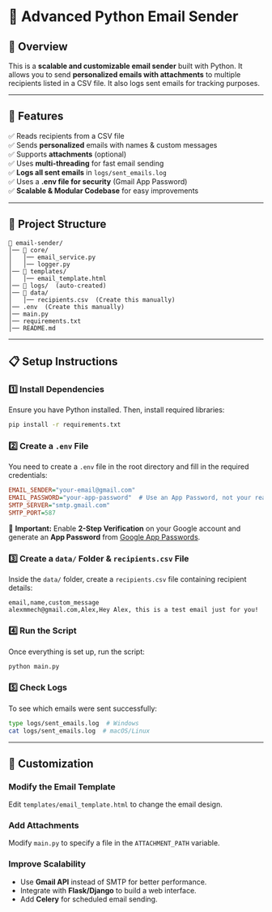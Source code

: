 # 📧 Advanced Python Email Sender

## 📌 Overview
This is a **scalable and customizable email sender** built with Python. It allows you to send **personalized emails with attachments** to multiple recipients listed in a CSV file. It also logs sent emails for tracking purposes.

---

## 🚀 Features
✅ Reads recipients from a CSV file  
✅ Sends **personalized** emails with names & custom messages  
✅ Supports **attachments** (optional)  
✅ Uses **multi-threading** for fast email sending  
✅ **Logs all sent emails** in `logs/sent_emails.log`  
✅ Uses a **.env file for security** (Gmail App Password)  
✅ **Scalable & Modular Codebase** for easy improvements  

---

## 📂 Project Structure
```
📁 email-sender/
│── 📁 core/
│   │── email_service.py
│   │── logger.py
│── 📁 templates/
│   │── email_template.html
│── 📁 logs/  (auto-created)
│── 📁 data/
│   │── recipients.csv  (Create this manually)
│── .env  (Create this manually)
│── main.py
│── requirements.txt
│── README.md
```

---

## 📋 Setup Instructions
### **1️⃣ Install Dependencies**
Ensure you have Python installed. Then, install required libraries:
```bash
pip install -r requirements.txt
```

### **2️⃣ Create a `.env` File**
You need to create a `.env` file in the root directory and fill in the required credentials:
```ini
EMAIL_SENDER="your-email@gmail.com"
EMAIL_PASSWORD="your-app-password"  # Use an App Password, not your real password
SMTP_SERVER="smtp.gmail.com"
SMTP_PORT=587
```
🔹 **Important:** Enable **2-Step Verification** on your Google account and generate an **App Password** from [Google App Passwords](https://myaccount.google.com/apppasswords).

### **3️⃣ Create a `data/` Folder & `recipients.csv` File**
Inside the `data/` folder, create a `recipients.csv` file containing recipient details:
```csv
email,name,custom_message
alexmmech@gmail.com,Alex,Hey Alex, this is a test email just for you!
```

### **4️⃣ Run the Script**
Once everything is set up, run the script:
```bash
python main.py
```

### **5️⃣ Check Logs**
To see which emails were sent successfully:
```bash
type logs/sent_emails.log  # Windows
cat logs/sent_emails.log  # macOS/Linux
```

---

## 📌 Customization
### **Modify the Email Template**
Edit `templates/email_template.html` to change the email design.

### **Add Attachments**
Modify `main.py` to specify a file in the `ATTACHMENT_PATH` variable.

### **Improve Scalability**
- Use **Gmail API** instead of SMTP for better performance.
- Integrate with **Flask/Django** to build a web interface.
- Add **Celery** for scheduled email sending.


